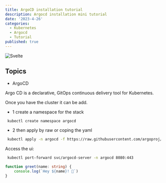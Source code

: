 ```yaml
---
title: ArgoCD installation tutorial
description: Argocd installation mini tutorial
date: '2023-4-26'
categories:
  - Kubernetes
  - Argocd
  - Tutorial
published: true
---
```


![Svelte](pexels-tima-miroshnichenko-5380664.jpg)


## Topics

- ArgoCD

Argo CD is a declarative, GitOps continuous 
delivery tool for Kubernetes. 

Once you have the cluster it can be add.

- 1 create a namespace for the stack

```bash
 kubectl create namespace argocd
```

- 2 then apply by raw or coping the yaml

```bash
 kubectl apply -n argocd -f https://raw.githubusercontent.com/argoproj/argo-cd/stable/manifests/core-install.yaml
```

Access the ui:

```bash
 kubectl port-forward svc/argocd-server -n argocd 8080:443
```

```ts
function greet(name: string) {
	console.log(`Hey ${name}! 👋`)
}
```